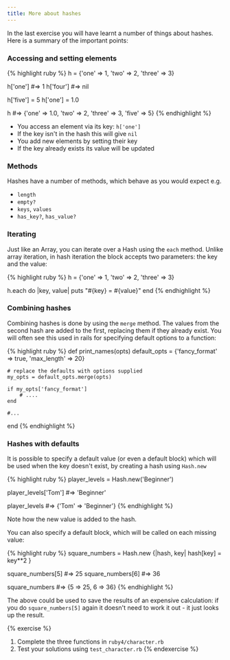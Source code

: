 ```yaml
---
title: More about hashes
---
```


In the last exercise you will have learnt a number of things about hashes. Here is a summary of the important points:

### Accessing and setting elements

{% highlight ruby %}
h = {'one' => 1, 'two' => 2, 'three' => 3}

h['one'] #=> 1
h['four'] #=> nil

h['five'] = 5
h['one'] = 1.0

h #=> {'one' => 1.0, 'two' => 2, 'three' => 3, 'five' => 5}
{% endhighlight %}

* You access an element via its key: `h['one']`
* If the key isn't in the hash this will give `nil`
* You add new elements by setting their key
* If the key already exists its value will be updated

### Methods

Hashes have a number of methods, which behave as you would expect e.g.

* `length`
* `empty?`
* `keys`, `values`
* `has_key?`, `has_value?`

### Iterating

Just like an Array, you can iterate over a Hash using the `each` method. Unlike array iteration, in hash iteration the block accepts two parameters: the key and the value:

{% highlight ruby %}
h = {'one' => 1, 'two' => 2, 'three' => 3}

h.each do |key, value|
	puts "#{key} = #{value}"
end
{% endhighlight %}

### Combining hashes

Combining hashes is done by using the `merge` method. The values from the second hash are added to the first, replacing them if they already exist. You will often see this used in rails for specifying default options to a function:

{% highlight ruby %}
def print_names(opts)
	default_opts = {'fancy_format' => true, 'max_length' => 20}

	# replace the defaults with options supplied
	my_opts = default_opts.merge(opts) 

	if my_opts['fancy_format']
		# ....
	end

	#...
end
{% endhighlight %}

### Hashes with defaults

It is possible to specify a default value (or even a default block) which will be used when the key doesn't exist, by creating a hash using `Hash.new`

{% highlight ruby %}
player_levels = Hash.new('Beginner')

player_levels['Tom'] #=> 'Beginner'

player_levels #=> {'Tom' => 'Beginner'}
{% endhighlight %}

Note how the new value is added to the hash.

You can also specify a default block, which will be called on each missing value:

{% highlight ruby %}
square_numbers = Hash.new {|hash, key| hash[key] = key**2 }

square_numbers[5] #=> 25
square_numbers[6] #=> 36

square_numbers #=> {5 => 25, 6 => 36}
{% endhighlight %}

The above could be used to save the results of an expensive calculation: if you do `square_numbers[5]` again it doesn't need to work it out - it just looks up the result.



{% exercise %}
1. Complete the three functions in `ruby4/character.rb`
2. Test your solutions using `test_character.rb`
{% endexercise %}